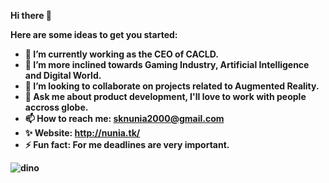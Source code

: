 <b> Hi there 👋 <b>


Here are some ideas to get you started:

- 🔭 I’m currently working as the CEO of CACLD.
- 🌱 I’m more inclined towards Gaming Industry, Artificial Intelligence and Digital World.
- 👯 I’m looking to collaborate on projects related to Augmented Reality.
- 💬 Ask me about product development, I'll love to work with people accross globe.
- 📫 How to reach me: sknunia2000@gmail.com
- ✨ Website: http://nunia.tk/
- ⚡ Fun fact: For me deadlines are very important.


![dino](https://user-images.githubusercontent.com/51073115/117550044-a152c200-b05b-11eb-8003-bd3066a98570.gif)

